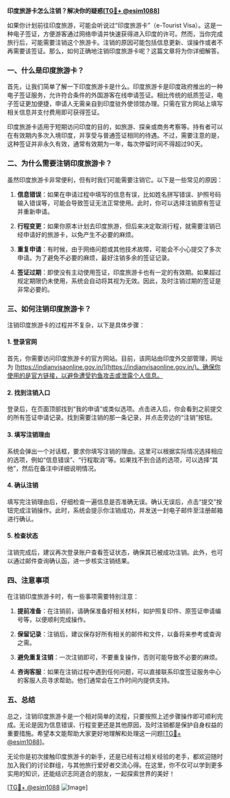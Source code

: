 **印度旅游卡怎么注销？解决你的疑惑[[TG💪+ @esim1088](https://t.me/s/esim1088)]**

如果你计划前往印度旅游，可能会听说过“印度旅游卡”（e-Tourist Visa）。这是一种电子签证，方便游客通过网络申请并快速获得进入印度的许可。然而，当你完成旅行后，可能需要注销这个旅游卡。注销的原因可能包括信息更新、误操作或者不再需要该签证。那么，如何正确地注销印度旅游卡呢？这篇文章将为你详细解答。

### 一、什么是印度旅游卡？

首先，让我们简单了解一下印度旅游卡是什么。印度旅游卡是印度政府推出的一种电子签证服务，允许符合条件的外国游客在线申请签证。相比传统的纸质签证，电子签证更加便捷，申请人无需亲自到印度驻外使领馆办理。只需在官方网站上填写相关信息并支付费用即可获得签证。

印度旅游卡适用于短期访问印度的目的，如旅游、探亲或商务考察等。持有者可以在有效期内多次入境印度，并享受与普通签证相同的待遇。不过，需要注意的是，这种签证并非永久有效，通常有效期为一年，每次停留时间不得超过90天。

### 二、为什么需要注销印度旅游卡？

虽然印度旅游卡非常便利，但有时我们可能需要注销它。以下是一些常见的原因：

1. **信息错误**：如果在申请过程中填写的信息有误，比如姓名拼写错误、护照号码输入错误等，可能会导致签证无法正常使用。此时，你可以选择注销原有签证并重新申请。
   
2. **行程变更**：如果你原本计划去印度旅游，但后来决定取消行程，就需要注销已经申请好的旅游卡，以免产生不必要的麻烦。
   
3. **重复申请**：有时候，由于网络问题或其他技术故障，可能会不小心提交了多次申请。为了避免不必要的麻烦，最好注销多余的签证记录。

4. **签证过期**：即使没有主动使用签证，印度旅游卡也有一定的有效期。如果超过规定期限仍未使用，系统会自动将其视为无效。因此，及时注销过期的签证是非常必要的。

### 三、如何注销印度旅游卡？

注销印度旅游卡的过程并不复杂，以下是具体步骤：

#### 1. 登录官网

首先，你需要访问印度旅游卡的官方网站。目前，该网站由印度外交部管理，网址为 [https://indianvisaonline.gov.in/](https://indianvisaonline.gov.in/)。确保你使用的是官方链接，以避免遭受钓鱼攻击或泄露个人信息。

#### 2. 找到注销入口

登录后，在页面顶部找到“我的申请”或类似选项。点击进入后，你会看到之前提交的所有签证申请记录。找到需要注销的那一条记录，并点击旁边的“注销”按钮。

#### 3. 填写注销理由

系统会弹出一个对话框，要求你填写注销的理由。这里可以根据实际情况选择相应的选项，例如“信息错误”、“行程取消”等。如果找不到合适的选项，可以选择“其他”，然后在备注中详细说明情况。

#### 4. 确认注销

填写完注销理由后，仔细检查一遍信息是否准确无误。确认无误后，点击“提交”按钮完成注销操作。此时，系统会提示你注销成功，并发送一封电子邮件至注册邮箱进行确认。

#### 5. 检查状态

注销完成后，建议再次登录账户查看签证状态，确保其已被成功注销。此外，也可以通过邮件查询确认函，进一步核实注销结果。

### 四、注意事项

在注销印度旅游卡时，有一些事项需要特别注意：

1. **提前准备**：在注销前，请确保准备好相关材料，如护照复印件、原签证申请编号等，以便顺利完成操作。
   
2. **保留记录**：注销后，建议保存好所有相关的邮件和文件，以备将来参考或查询之需。
   
3. **避免重复注销**：一次注销即可，不要重复操作，否则可能导致不必要的麻烦。

4. **咨询客服**：如果在注销过程中遇到任何问题，可以直接联系印度签证服务中心的客服人员寻求帮助。他们通常会在工作时间内提供支持。

### 五、总结

总之，注销印度旅游卡是一个相对简单的流程，只要按照上述步骤操作即可顺利完成。无论是因为信息错误、行程变更还是其他原因，及时注销都是保护自身权益的重要措施。希望本文能帮助大家更好地理解和处理这一问题[[TG💪+ @esim1088](https://t.me/s/esim1088)]。

无论你是初次接触印度旅游卡的新手，还是已经有过相关经验的老手，都欢迎随时加入我们的讨论群组，与其他旅行爱好者交流心得。在这里，你不仅可以学到更多实用的知识，还能结识志同道合的朋友，一起探索世界的美好！

[[TG💪+ @esim1088](https://t.me/s/esim1088) ![Image](https://i.postimg.cc/4NQfJmqS/Snipaste-2025-05-13-00-14-12.png)]